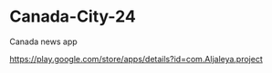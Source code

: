 # Canada-City-24
Canada news app

https://play.google.com/store/apps/details?id=com.Aljaleya.project
